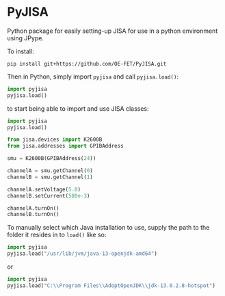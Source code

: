 # PyJISA
Python package for easily setting-up JISA for use in a python environment using JPype.

To install:

```
pip install git+https://github.com/OE-FET/PyJISA.git
```

Then in Python, simply import `pyjisa` and call `pyjisa.load()`:

```python
import pyjisa
pyjisa.load()
```

to start being able to import and use JISA classes:

```python
import pyjisa
pyjisa.load()

from jisa.devices import K2600B
from jisa.addresses import GPIBAddress

smu = K2600B(GPIBAddress(24))

channelA = smu.getChannel(0)
channelB = smu.getChannel(1)

channelA.setVoltage(5.0)
channelB.setCurrent(500e-3)

channelA.turnOn()
channelB.turnOn()

```

To manually select which Java installation to use, supply the path to the folder it resides in to `load()` like so:

```python
import pyjisa
pyjisa.load("/usr/lib/jvm/java-13-openjdk-amd64")
```

or

```python
import pyjisa
pyjisa.load("C:\\Program Files\\AdoptOpenJDK\\jdk-13.0.2.8-hotspot")
```
